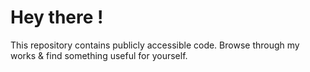 # Hey there !
This repository contains publicly accessible code.
Browse through my works & find something useful for yourself.
